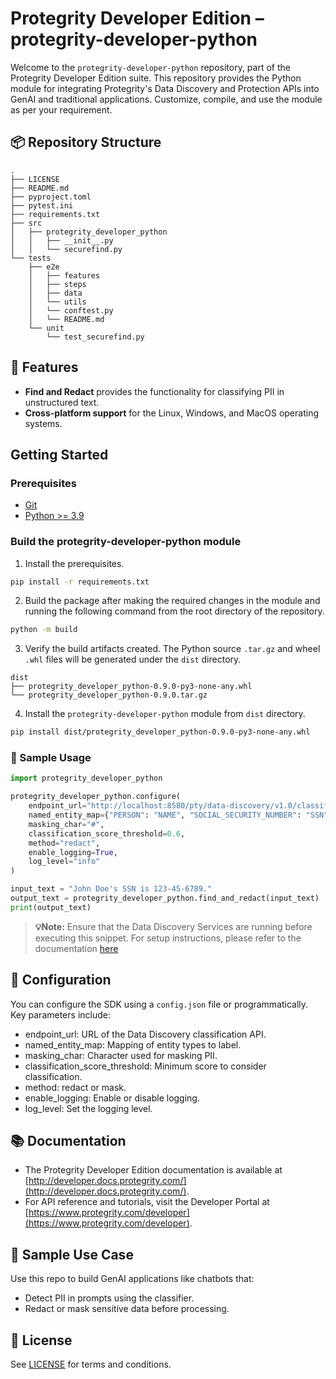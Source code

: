 # Protegrity Developer Edition – protegrity-developer-python

Welcome to the `protegrity-developer-python` repository, part of the Protegrity Developer Edition suite. This repository provides the Python module for integrating Protegrity's Data Discovery and Protection APIs into GenAI and traditional applications.
Customize, compile, and use the module as per your requirement.

## 📦 Repository Structure

```text
.
├── LICENSE
├── README.md
├── pyproject.toml
├── pytest.ini
├── requirements.txt
├── src
│   ├── protegrity_developer_python
│   │   ├── __init__.py
│   │   └── securefind.py
└── tests
    ├── e2e
    │   ├── features
    │   ├── steps
    │   ├── data
    │   └── utils
    │   └── conftest.py
    │   └── README.md
    └── unit
        └── test_securefind.py
```

## 🧰 Features

- **Find and Redact** provides the functionality for classifying PII in unstructured text.
- **Cross-platform support** for the Linux, Windows, and MacOS operating systems.

##  Getting Started

### Prerequisites

- [Git](https://git-scm.com/downloads)
- [Python >= 3.9](https://www.python.org/downloads/)

<!-- ### 🛠️ Installation

Install the package locally using pip:

```bash
pip install protegrity-developer-python
``` -->

### Build the protegrity-developer-python module

1. Install the prerequisites.
```bash
pip install -r requirements.txt
```
2. Build the package after making the required changes in the module and running the following command from the root directory of the repository.
```bash
python -m build
```
3. Verify the build artifacts created. The Python source `.tar.gz` and wheel `.whl` files will be generated under the `dist` directory.
```text
dist
├── protegrity_developer_python-0.9.0-py3-none-any.whl
└── protegrity_developer_python-0.9.0.tar.gz
```
4. Install the `protegrity-developer-python` module from `dist` directory.
```bash
pip install dist/protegrity_developer_python-0.9.0-py3-none-any.whl
```

### 🧪 Sample Usage

```python
import protegrity_developer_python

protegrity_developer_python.configure(
    endpoint_url="http://localhost:8580/pty/data-discovery/v1.0/classify",
    named_entity_map={"PERSON": "NAME", "SOCIAL_SECURITY_NUMBER": "SSN"},
    masking_char="#",
    classification_score_threshold=0.6,
    method="redact",
    enable_logging=True,
    log_level="info"
)

input_text = "John Doe's SSN is 123-45-6789."
output_text = protegrity_developer_python.find_and_redact(input_text)
print(output_text)
```
> **💡Note:** Ensure that the Data Discovery Services are running before executing this snippet.
For setup instructions, please refer to the documentation [here](https://github.com/Protegrity-Developer-Edition/protegrity-developer-edition?tab=readme-ov-file#setup-instructions)


## 📄 Configuration

You can configure the SDK using a `config.json` file or programmatically. Key parameters include:

- endpoint_url: URL of the Data Discovery classification API.
- named_entity_map: Mapping of entity types to label.
- masking_char: Character used for masking PII.
- classification_score_threshold: Minimum score to consider classification.
- method: redact or mask.
- enable_logging: Enable or disable logging.
- log_level: Set the logging level.



## 📚 Documentation

- The Protegrity Developer Edition documentation is available at [http://developer.docs.protegrity.com/](http://developer.docs.protegrity.com/).
- For API reference and tutorials, visit the Developer Portal at [https://www.protegrity.com/developer](https://www.protegrity.com/developer).

## 🧪 Sample Use Case

Use this repo to build GenAI applications like chatbots that:
- Detect PII in prompts using the classifier.
- Redact or mask sensitive data before processing.

## 📜 License

See [LICENSE](./LICENSE) for terms and conditions.
